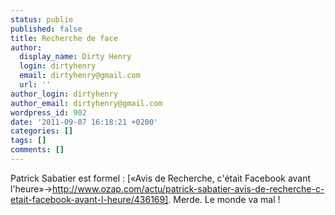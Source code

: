 ```yaml
---
status: publie
published: false
title: Recherche de face
author:
  display_name: Dirty Henry
  login: dirtyhenry
  email: dirtyhenry@gmail.com
  url: ''
author_login: dirtyhenry
author_email: dirtyhenry@gmail.com
wordpress_id: 902
date: '2011-09-07 16:18:21 +0200'
categories: []
tags: []
comments: []
---
```

Patrick Sabatier est formel : [«Avis de Recherche, c'était Facebook avant l'heure»->http://www.ozap.com/actu/patrick-sabatier-avis-de-recherche-c-etait-facebook-avant-l-heure/436169]. Merde. Le monde va mal !
